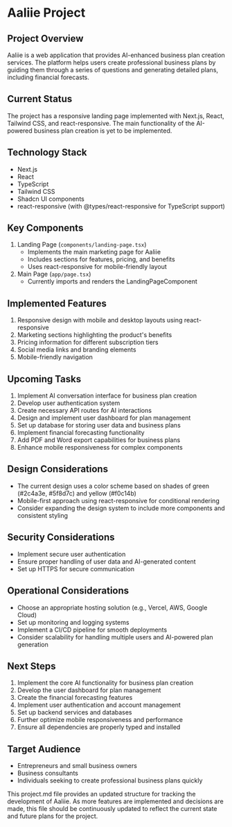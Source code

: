 # Aaliie Project

## Project Overview
Aaliie is a web application that provides AI-enhanced business plan creation services. The platform helps users create professional business plans by guiding them through a series of questions and generating detailed plans, including financial forecasts.

## Current Status
The project has a responsive landing page implemented with Next.js, React, Tailwind CSS, and react-responsive. The main functionality of the AI-powered business plan creation is yet to be implemented.

## Technology Stack
- Next.js
- React
- TypeScript
- Tailwind CSS
- Shadcn UI components
- react-responsive (with @types/react-responsive for TypeScript support)

## Key Components
1. Landing Page (`components/landing-page.tsx`)
   - Implements the main marketing page for Aaliie
   - Includes sections for features, pricing, and benefits
   - Uses react-responsive for mobile-friendly layout
2. Main Page (`app/page.tsx`)
   - Currently imports and renders the LandingPageComponent

## Implemented Features
1. Responsive design with mobile and desktop layouts using react-responsive
2. Marketing sections highlighting the product's benefits
3. Pricing information for different subscription tiers
4. Social media links and branding elements
5. Mobile-friendly navigation

## Upcoming Tasks
1. Implement AI conversation interface for business plan creation
2. Develop user authentication system
3. Create necessary API routes for AI interactions
4. Design and implement user dashboard for plan management
5. Set up database for storing user data and business plans
6. Implement financial forecasting functionality
7. Add PDF and Word export capabilities for business plans
8. Enhance mobile responsiveness for complex components

## Design Considerations
- The current design uses a color scheme based on shades of green (#2c4a3e, #5f8d7c) and yellow (#f0c14b)
- Mobile-first approach using react-responsive for conditional rendering
- Consider expanding the design system to include more components and consistent styling

## Security Considerations
- Implement secure user authentication
- Ensure proper handling of user data and AI-generated content
- Set up HTTPS for secure communication

## Operational Considerations
- Choose an appropriate hosting solution (e.g., Vercel, AWS, Google Cloud)
- Set up monitoring and logging systems
- Implement a CI/CD pipeline for smooth deployments
- Consider scalability for handling multiple users and AI-powered plan generation

## Next Steps
1. Implement the core AI functionality for business plan creation
2. Develop the user dashboard for plan management
3. Create the financial forecasting features
4. Implement user authentication and account management
5. Set up backend services and databases
6. Further optimize mobile responsiveness and performance
7. Ensure all dependencies are properly typed and installed

## Target Audience
- Entrepreneurs and small business owners
- Business consultants
- Individuals seeking to create professional business plans quickly

This project.md file provides an updated structure for tracking the development of Aaliie. As more features are implemented and decisions are made, this file should be continuously updated to reflect the current state and future plans for the project.
